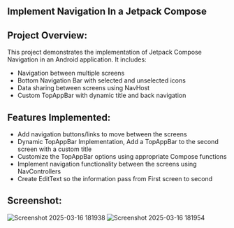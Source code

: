 ## Implement Navigation In a Jetpack Compose 

## Project Overview:
This project demonstrates the implementation of Jetpack Compose Navigation in an Android application. It includes:
- Navigation between multiple screens
- Bottom Navigation Bar with selected and unselected icons
- Data sharing between screens using NavHost
- Custom TopAppBar with dynamic title and back navigation

 ## Features Implemented:
 - Add navigation buttons/links to move between the screens
 - Dynamic TopAppBar Implementation, Add a TopAppBar to the second screen with a custom title
 - Customize the TopAppBar options using appropriate Compose functions
 - Implement navigation functionality between the screens using NavControllers
 - Create EditText so the information pass from First screen to second

## Screenshot:
![Screenshot 2025-03-16 181938](https://github.com/user-attachments/assets/06e67cd5-2fd5-499c-99f8-caef369661d2)
![Screenshot 2025-03-16 181954](https://github.com/user-attachments/assets/8a0e6a68-a5a6-4a98-b05f-6f8b71b9f1b3)
